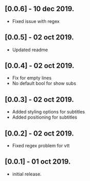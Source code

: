 ## [0.0.6] - 10 dec 2019.

* Fixed issue with regex

## [0.0.5] - 02 oct 2019.

* Updated readme 

## [0.0.4] - 02 oct 2019.

* Fix for empty lines
* No default bool for show subs

## [0.0.3] - 02 oct 2019.

* Added styling options for subtitles 
* Added positioning for subtitles 

## [0.0.2] - 02 oct 2019.

* Fixed regex problem for vtt

## [0.0.1] - 01 oct 2019.

* initial release.
